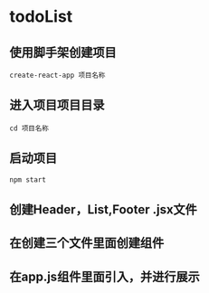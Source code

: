 # todoList

## 使用脚手架创建项目
    create-react-app 项目名称
    
## 进入项目项目目录
    cd 项目名称
    
## 启动项目
    npm start
    
## 创建Header，List,Footer .jsx文件

## 在创建三个文件里面创建组件

## 在app.js组件里面引入，并进行展示